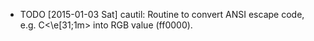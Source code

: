 * TODO [2015-01-03 Sat] cautil: Routine to convert ANSI escape code, e.g. C<\e[31;1m> into RGB value (ff0000).
